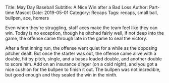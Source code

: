 Title: May Day Baseball
Subtitle: A Nice Win after a Bad Loss
Author: Part-time Mascot
Date: 2019-05-01
Category: Recaps
Tags: recaps, small ball, bullpen, ace, homers

Even when they're struggling, staff aces make the team feel like they can win.
Today is no exception, though he pitched fairly well, if not deep into the game, 
the offense came through late in the game to seal the victory.

After a first inning run, the offense went quiet for a while as the opposing pitcher dealt.
But once the starter was out, the offense came alive with a double,
hit by pitch, single, and a bases loaded double, and another double 
to score him.
Add on an insurance dinger (on a cold night), and you got a nice cushion for 
the bullpen to finish it out. The bullpen was not incredible, but good enough 
and they sealed the win in the ninth.

